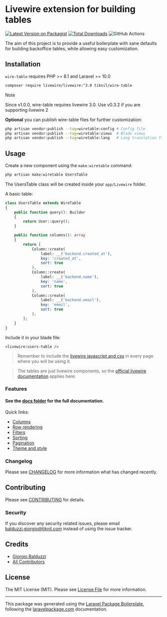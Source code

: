 # Livewire extension for building tables

[![Latest Version on Packagist](https://img.shields.io/packagist/v/tiknil/wire-table.svg?style=flat-square)](https://packagist.org/packages/tiknil/wire-table)
[![Total Downloads](https://img.shields.io/packagist/dt/tiknil/wire-table.svg?style=flat-square)](https://packagist.org/packages/tiknil/wire-table)
![GitHub Actions](https://github.com/tiknil/wire-table/actions/workflows/main.yml/badge.svg)

The aim of this project is to provide a useful boilerplate with sane defaults for building backoffice tables,
while allowing easy customization.

## Installation

`wire-table` requires PHP >= 8.1 and Laravel >= 10.0

```bash
composer require livewire/livewire:^3.0 tiknil/wire-table
```

> [!NOTE]  
> Since v1.0.0, wire-table requires livewire 3.0. Use v0.3.2 if you are supporting livewire 2


**Optional** you can publish wire-table files for further customization:

```bash
php artisan vendor:publish --tag=wiretable:config # Config file
php artisan vendor:publish --tag=wiretable:views  # Blade views
php artisan vendor:publish --tag=wiretable:lang   # Lang translation files
```

## Usage

Create a new component using the `make:wiretable` command:

```bash
php artisan make:wiretable UsersTable
```

The UsersTable class will be created inside your `app/Livewire` folder.

A basic table:

```php
class UsersTable extends WireTable
{
    public function query(): Builder
    {
        return User::query();
    }

    public function columns(): array
    {
        return [
            Column::create(
                label: __('backend.created_at'),
                key: 'created_at',
                sort: true
            ),
            Column::create(
                label: __('backend.name'),
                key: 'name',
                sort: true
            ),
            Column::create(
                label: __('backend.email'),
                key: 'email',
                sort: true
            ),
        ];
    }
}
```

Include it in your blade file:

```
<livewire:users-table />
```

> Remember to include
> the [livewire javascript and css](https://laravel-livewire.com/docs/2.x/quickstart#install-livewire) in every page
> where
> you will be using it.

> The tables are just livewire components, so
> the [official livewire documentation](https://laravel-livewire.com/docs/2.x)
> applies here.

### Features

#### See the [docs folder](./docs/README.md) for the full documentation.

Quick links:

- [Columns](./docs/Columns.md)
- [Row rendering](./docs/Row.md)
- [Filters](./docs/Filters.md)
- [Sorting](./docs/Sorting.md)
- [Pagination](./docs/Pagination.md)
- [Theme and style](./docs/Theme.md)

### Changelog

Please see [CHANGELOG](CHANGELOG.md) for more information what has changed recently.

## Contributing

Please see [CONTRIBUTING](CONTRIBUTING.md) for details.

### Security

If you discover any security related issues, please
email [balduzzi.giorgio@tiknil.com](mailto:balduzzi.giorgio@tiknil.com) instead of using the issue
tracker.

## Credits

- [Giorgio Balduzzi](https://github.com/tiknil)
- [All Contributors](../../contributors)

## License

The MIT License (MIT). Please see [License File](LICENSE.md) for more information.

----

This package was generated using the [Laravel Package Boilerplate](https://laravelpackageboilerplate.com), following the
[laravelpackage.com](https://laravelpackage.com) documentation.
